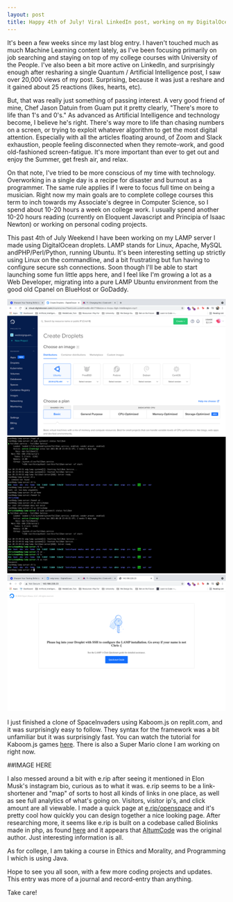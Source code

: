 ```yaml
---
layout: post
title: Happy 4th of July! Viral LinkedIn post, working on my DigitalOcean LAMP server, and fun with e.rip and kaboom.js
---
```


It's been a few weeks since my last blog entry. I haven't touched much as much Machine Learning content lately, as I've been focusing primarily on job searching and staying on top of my college courses with University of the People. I've also been a bit more active on LinkedIn, and surprisingly enough after resharing a single Quantum / Artificial Intelligence post, I saw over 20,000 views of my post. Surprising, because it was just a reshare and it gained about 25 reactions (likes, hearts, etc). 

But, that was really just something of passing interest. A very good friend of mine, Chef Jason Datuin from Guam put it pretty clearly, "There's more to life than 1's and 0's." As advanced as Artificial Intelligence and technology become, I believe he's right. There's way more to life than chasing numbers on a screen, or trying to exploit whatever algorithm to get the most digital attention. Especially with all the articles floating around, of Zoom and Slack exhaustion, people feeling disconnected when they remote-work, and good old-fashioned screen-fatigue. It's more important than ever to get out and enjoy the Summer, get fresh air, and relax.  

On that note, I've tried to be more conscious of my time with technology. Overworking in a single day is a recipe for disaster and burnout as a programmer. The same rule applies if I were to focus full time on being a musician. Right now my main goals are to complete college courses this term to inch towards my Associate's degree in Computer Science, so I spend about 10-20 hours a week on college work. I usually spend another 10-20 hours reading (currently on Eloquent Javascript and Principia of Isaac Newton) or working on personal coding projects. 

This past 4th of July Weekend I have been working on my LAMP server I made using DigitalOcean droplets. LAMP stands for Linux, Apache, MySQL andPHP/Perl/Python, running Ubuntu. It's been interesting setting up strictly using Linux on the commandline, and a bit frustrating but fun having to configure secure ssh connections. Soon though I'll be able to start launching some fun little apps here, and I feel like I'm growing a lot as a Web Developer, migrating into a pure LAMP Ubuntu environment from the good old Cpanel on BlueHost or GoDaddy. 

![Droplet](../images/lamp-droplet.png)
![Terminal](../images/lamp-terminal.png)
![Live](../images/lamp-live.png)

I just finished a clone of SpaceInvaders using Kaboom.js on replit.com, and it was surprisingly easy to follow. They syntax for the framework was a bit unfamiliar but it was surprisingly fast. You can watch the tutorial for Kaboom.js games [here](https://www.youtube.com/watch?v=4OaHB0JbJDI&t=2852s). There is also a Super Mario clone I am working on right now.

##IMAGE HERE

I also messed around a bit with e.rip after seeing it mentioned in Elon Musk's instagram bio, curious as to what it was. e.rip seems to be a link-shortener and "map" of sorts to host all kinds of links in one place, as well as see full analytics of what's going on. Visitors, visitor ip's, and click amount are all viewable. I made a quick page at [e.rip/openspace](https://e.rip/openspace) and it's pretty cool how quickly you can design together a nice looking page. After researching more, it seems like e.rip is built on a codebase called Biolinks made in php, as found [here](https://codecanyon.net/item/biolink-boost-instagram-bio-linking/20740546) and it appears that [AltumCode](https://altumcode.com/) was the original author. Just interesting information is all.   

As for college, I am taking a course in Ethics and Morality, and Programming I which is using Java. 

Hope to see you all soon, with a few more coding projects and updates. This entry was more of a journal and record-entry than anything.

Take care!



